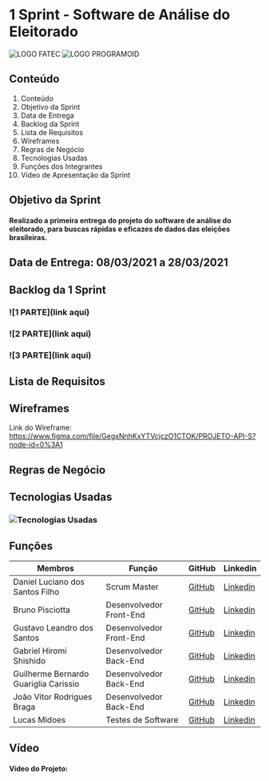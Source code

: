 # 1 Sprint - Software de Análise do Eleitorado

![LOGO FATEC](https://fatecsjc-prd.azurewebsites.net/images/logo/fatecsjc_400x192.png)
![LOGO PROGRAMOID](https://github.com/Group-4-Fatec-SJC/Analise-Eleitorado/blob/main/assets/logo.png)

## Conteúdo
1. Conteúdo
2. Objetivo da Sprint
3. Data de Entrega
5. Backlog da Sprint
6. Lista de Requisitos
7. Wireframes
8. Regras de Negócio
10. Tecnologias Usadas
11. Funções dos Integrantes
12. Vídeo de Apresentação da Sprint

## Objetivo da Sprint

#### Realizado a primeira entrega do projeto do software de análise do eleitorado, para buscas rápidas e eficazes de dados das eleições brasileiras.

## Data de Entrega: 08/03/2021 a 28/03/2021




## Backlog da 1 Sprint

### ![1 PARTE](link aqui)
### ![2 PARTE](link aqui)
### ![3 PARTE](link aqui)


## Lista de Requisitos

## Wireframes

Link do Wireframe: https://www.figma.com/file/GegxNnhKxYTVcjczO1CTOK/PROJETO-API-S?node-id=0%3A1

## Regras de Negócio



## Tecnologias Usadas
### ![Tecnologias Usadas](https://github.com/Group-4-Fatec-SJC/Analise-Eleitorado/blob/1-Sprint/assets/Tecnologias%20Utilizadas%20c%C3%B3pia.png)


## Funções

Membros   | Função  | GitHub  | Linkedin |
--------- | ---------  | ---------  | --------- |
Daniel Luciano dos Santos Filho                   | Scrum Master   |  [GitHub](https://github.com/daniellsfilho)  | [Linkedin](linkedin)   |
Bruno Pisciotta                | Desenvolvedor Front-End  |  [GitHub](https://github.com/bruno-pisciotta281)  | [Linkedin](https://www.linkedin.com/in/bruno-pisciotta-577216198)        |
Gustavo Leandro dos Santos     | Desenvolvedor Front-End  |  [GitHub](https://github.com/gustavols)  | [Linkedin](https://www.linkedin.com/in/gustavo-santos-a0657219b/)                                                  |
Gabriel Hiromi Shishido | Desenvolvedor Back-End  |  [GitHub](https://github.com/Gabriel-Shishido)  | [Linkedin](https://www.linkedin.com/in/gabriel-hiromi-shishido-55b0621ba)    |
Guilherme Bernardo Guariglia Carissio | Desenvolvedor Back-End  |  [GitHub](https://github.com/GuilhermeCarissio777)  | [Linkedin](https://www.linkedin.com/in/guilherme-carissio-7275a4207)    |
João Vitor Rodrigues Braga | Desenvolvedor Back-End  |  [GitHub](https://github.com/jvrb)  | [Linkedin](https://www.linkedin.com/in/joaovitor-rodriguesbraga/)    |
Lucas Midoes                   | Testes de Software  |  [GitHub](https://github.com/LykeMidrod)  | [Linkedin](https://www.linkedin.com/in/ㅤlucas-midões-r-a5333110b)               |





## Vídeo

#### Vídeo do Projeto:




